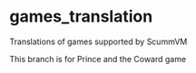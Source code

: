 # games_translation
Translations of games supported by ScummVM

This branch is for Prince and the Coward game
